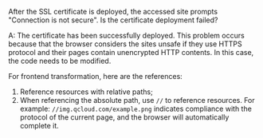 After the SSL certificate is deployed, the accessed site prompts "Connection is not secure". Is the certificate deployment failed?

A: The certificate has been successfully deployed. This problem occurs because that the browser considers the sites unsafe if they use HTTPS protocol and their pages contain unencrypted HTTP contents. In this case, the code needs to be modified.

For frontend transformation, here are the references:
1. Reference resources with relative paths;
2. When referencing the absolute path, use `//` to reference resources. For example: `//img.qcloud.com/example.png` indicates compliance with the protocol of the current page, and the browser will automatically complete it.

